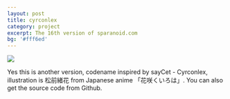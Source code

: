 ```yaml
---
layout: post
title: cyrconlex
category: project
excerpt: The 16th version of sparanoid.com
bg: '#fff6ed'
---
```


<p><img src="{{ site.file }}/cyrconplex-preview.jpg"></p>

<p>Yes this is another version, codename inspired by sayCet - Cyrconlex, illustration is 松前緒花 from Japanese anime 「花咲くいろは」. You can also get the source code from Github.</p>
